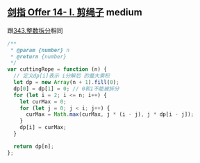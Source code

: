 ## [剑指 Offer 14- I. 剪绳子](https://leetcode.cn/problems/jian-sheng-zi-lcof/) <Badge type="warning">medium</Badge>

跟[343.整数拆分](/js-logs/dynamic-programming#343整数拆分)相同

```js
/**
 * @param {number} n
 * @return {number}
 */
var cuttingRope = function (n) {
  // 定义dp[i]表示 i分解后 的最大乘积
  let dp = new Array(n + 1).fill(0);
  dp[0] = dp[1] = 0; // 0和1不能被拆分
  for (let i = 2; i <= n; i++) {
    let curMax = 0;
    for (let j = 0; j < i; j++) {
      curMax = Math.max(curMax, j * (i - j), j * dp[i - j]);
    }
    dp[i] = curMax;
  }

  return dp[n];
};
```
